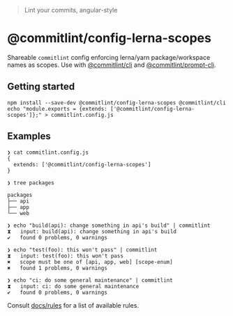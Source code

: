 > Lint your commits, angular-style

# @commitlint/config-lerna-scopes

Shareable `commitlint` config enforcing lerna/yarn package/workspace names as scopes.
Use with [@commitlint/cli](../cli) and [@commitlint/prompt-cli](../prompt-cli).

## Getting started

```
npm install --save-dev @commitlint/config-lerna-scopes @commitlint/cli
echo "module.exports = {extends: ['@commitlint/config-lerna-scopes']};" > commitlint.config.js
```

## Examples

```
❯ cat commitlint.config.js
{
  extends: ['@commitlint/config-lerna-scopes']
}

❯ tree packages

packages
├── api
├── app
└── web

❯ echo "build(api): change something in api's build" | commitlint
⧗   input: build(api): change something in api's build
✔   found 0 problems, 0 warnings

❯ echo "test(foo): this won't pass" | commitlint
⧗   input: test(foo): this won't pass
✖   scope must be one of [api, app, web] [scope-enum]
✖   found 1 problems, 0 warnings

❯ echo "ci: do some general maintenance" | commitlint
⧗   input: ci: do some general maintenance
✔   found 0 problems, 0 warnings
```

Consult [docs/rules](https://conventional-changelog.github.io/commitlint/#/reference-rules) for a list of available rules.
